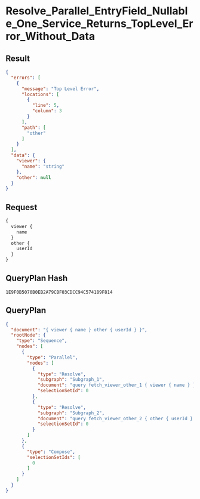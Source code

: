 # Resolve_Parallel_EntryField_Nullable_One_Service_Returns_TopLevel_Error_Without_Data

## Result

```json
{
  "errors": [
    {
      "message": "Top Level Error",
      "locations": [
        {
          "line": 5,
          "column": 3
        }
      ],
      "path": [
        "other"
      ]
    }
  ],
  "data": {
    "viewer": {
      "name": "string"
    },
    "other": null
  }
}
```

## Request

```graphql
{
  viewer {
    name
  }
  other {
    userId
  }
}
```

## QueryPlan Hash

```text
1E9F0B5070B0EB2A79CBF03CDCC94C574189F814
```

## QueryPlan

```json
{
  "document": "{ viewer { name } other { userId } }",
  "rootNode": {
    "type": "Sequence",
    "nodes": [
      {
        "type": "Parallel",
        "nodes": [
          {
            "type": "Resolve",
            "subgraph": "Subgraph_1",
            "document": "query fetch_viewer_other_1 { viewer { name } }",
            "selectionSetId": 0
          },
          {
            "type": "Resolve",
            "subgraph": "Subgraph_2",
            "document": "query fetch_viewer_other_2 { other { userId } }",
            "selectionSetId": 0
          }
        ]
      },
      {
        "type": "Compose",
        "selectionSetIds": [
          0
        ]
      }
    ]
  }
}
```

